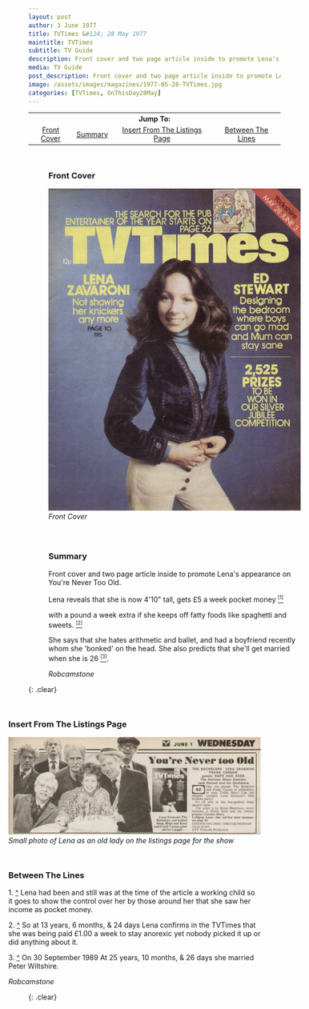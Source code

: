 ```yaml
---
layout: post
author: 3 June 1977
title: TVTimes &#124; 28 May 1977
maintitle: TVTimes
subtitle: TV Guide
description: Front cover and two page article inside to promote Lena's appearance on You're Never Too Old.
media: TV Guide
post_description: Front cover and two page article inside to promote Lena's appearance on You're Never Too Old.
image: /assets/images/magazines/1977-05-28-TVTimes.jpg
categories: [TVTimes, OnThisDay28May]
---
```


<table>
<tr align="center">
<th colspan="4">Jump To:</th>
</tr>
<tr align="center">
<td><a href="#front-cover">Front Cover</a></td>
<td><a href="#summary">Summary</a></td>
<td><a href="#insert-from-the-listings-page">Insert From The Listings Page</a></td>
<td><a href="#between-the-lines">Between The Lines</a></td>
</tr>
</table>

<figure class="fig1" id="front-cover">
<figcaption>
<h3>Front Cover</h3>
</figcaption>
<a href="/assets/images/magazines/1977-05-28-TVTimes.jpg"><img src="/assets/images/magazines/1977-05-28-TVTimes.jpg" class="full-width zoom-in"/></a>
<figcaption>
<cite>Front Cover</cite>
</figcaption>
</figure>

<figure class="fig2" id="summary">
<figcaption>
<h3>Summary</h3>
</figcaption>
<p>Front cover and two page article inside to promote Lena's appearance on You're Never Too Old.</p>
<p><a name="cite_ref-1^"></a>Lena reveals that she is now 4'10&quot; tall, gets £5 a week pocket money <a href="#cite_ref-1"><sup><small>[1]</small></sup></a></p>
<p><a name="cite_ref-2^"></a>with a pound a week extra if she keeps off fatty foods like spaghetti and sweets. <a href="#cite_ref-2"><sup><small>[2]</small></sup></a></p>
<p><a name="cite_ref-3^"></a>She says that she hates arithmetic and ballet, and had a boyfriend recently whom she 'bonked' on the head. She also predicts that she'll get married when she is 26  <a href="#cite_ref-3"><sup><small>[3]</small></sup></a>.</p>
<cite>Robcamstone</cite>
</figure>

{: .clear}

<figure class="fig3" id="insert">
<figcaption>
<h3>Insert From The Listings Page</h3>
</figcaption>
<img src="/assets/images/ITV/youre-never-too-old.jpg" class="full-width"/>
<cite>Small photo of Lena as an old lady on the listings page for the show</cite>
</figure>

<figure class="fig3" id="between-the-lines">
<figcaption>
<h3>Between The Lines</h3>
</figcaption>
<p>1. <a name="cite_ref-1"></a> <a href="#cite_ref-1^">^</a> Lena had been and still was at the time of the article a working child so it goes to show the control over her by those around her that she saw her income as pocket money.</p>
<p>2. <a name="cite_ref-2"></a> <a href="#cite_ref-2^">^</a> So at 13 years, 6 months, & 24 days Lena confirms in the TVTimes that she was being paid £1.00 a week to stay anorexic yet nobody picked it up or did anything about it.</p>
<p>3. <a name="cite_ref-3"></a> <a href="#cite_ref-3^">^</a> On 30 September 1989 At 25 years, 10 months, & 26 days she married Peter Wiltshire.</p>
<cite>Robcamstone</cite>
</figure>

<br />{: .clear}

<style>
.dt-published {display: none;}
.post-meta:after {content: "28 May 1977 - 3 June 1977";}
.height-adjust1 {width:auto; height:350px;}
.height-adjust2 {width:auto; height:307px;}

.fig1 {float:left; width:49%;}

.fig2 {float:right; width:49%;}

.fig3 {float:right; width:100%;}

figcaption {float:left; width:100%;}

@media screen and (orientation:portrait) {
.fig1 {float:left; width:100%; margin-bottom: 25px;}
.fig2 {float:left; width:100%;}
}
</style>
